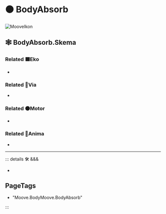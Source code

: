 # 🟠 <motor>BodyAbsorb</motor>

![MooveIkon](/BetaIkon/Mooves_Ikon.png)

## 🕸 BodyAbsorb.Skema

### Related 🟩<ekos>Eko</ekos>

-

### Related 🔻<via>Via</via>

-

### Related 🟠<motor>Motor</motor>

-

### Related 💜<anima>Anima</anima>

-

---

<!-- =================================================== -->
<!-- =================================================== -->
<!-- =================================================== -->
<!-- =================================================== -->
<!-- =================================================== -->
::: details 🛠 <dev>&&&</dev>

-

<h2>PageTags</h2>

- "Moove.BodyMoove.BodyAbsorb"

:::
